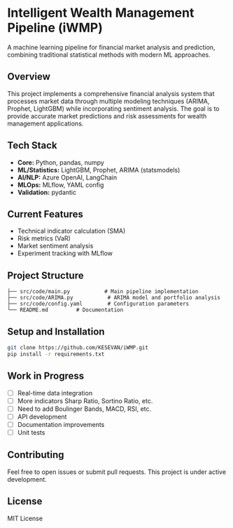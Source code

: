 # Intelligent Wealth Management Pipeline (iWMP)
A machine learning pipeline for financial market analysis and prediction, combining traditional statistical methods with modern ML approaches.

## Overview
This project implements a comprehensive financial analysis system that processes market data through multiple modeling techniques (ARIMA, Prophet, LightGBM) while incorporating sentiment analysis. The goal is to provide accurate market predictions and risk assessments for wealth management applications.

## Tech Stack
- **Core:** Python, pandas, numpy
- **ML/Statistics:** LightGBM, Prophet, ARIMA (statsmodels)
- **AI/NLP:** Azure OpenAI, LangChain
- **MLOps:** MLflow, YAML config
- **Validation:** pydantic

## Current Features
- Technical indicator calculation (SMA)
- Risk metrics (VaR)
- Market sentiment analysis
- Experiment tracking with MLflow

## Project Structure
```
├── src/code/main.py           # Main pipeline implementation
├── src/code/ARIMA.py           # ARIMA model and portfolio analysis
├── src/code/config.yaml        # Configuration parameters
└── README.md         # Documentation
```

## Setup and Installation
```bash
git clone https://github.com/KESEVAN/iWMP.git
pip install -r requirements.txt
```

## Work in Progress
- [ ] Real-time data integration
- [ ] More indicators Sharp Ratio, Sortino Ratio, etc.
- [ ] Need to add Boulinger Bands, MACD, RSI, etc.
- [ ] API development
- [ ] Documentation improvements
- [ ] Unit tests

## Contributing
Feel free to open issues or submit pull requests. This project is under active development.

## License
MIT License